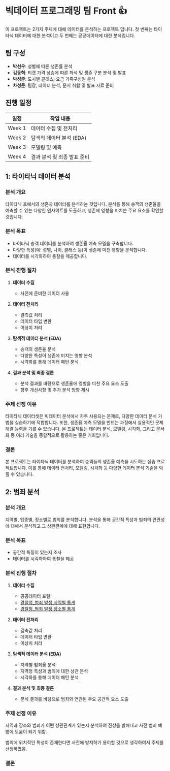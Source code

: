 # 빅데이터 프로그래밍 팀 Front 👍
이 프로젝트는 2가지 주제에 대해 데이터를 분석하는 프로젝트 입니다. 
첫 번째는 타이타닉 데이터에 대한 분석이고 두 번째는 공공데이터에 대한 분석입니다. 

## 팀 구성
- **박선우**: 성별에 따른 생존률 분석
- **김동혁**: 티켓 가격 상승에 따른 좌석 및 생존 구분 분석 및 발표
- **박성준**: 도시별 클래스, 요금 가족구성원 분석
- **차성준**: 팀장, 데이터 분석, 문서 취합 및 발표 자료 준비

## 진행 일정
| 일정 | 작업 내용 |
|------|-----------|
| Week 1 | 데이터 수집 및 전처리 |
| Week 2 | 탐색적 데이터 분석 (EDA) |
| Week 3 | 모델링 및 예측 |
| Week 4 | 결과 분석 및 최종 발표 준비 |


## 1: 타이타닉 데이터 분석 

### 분석 개요
타이타닉 호에서의 생존자 데이터를 분석하는 것입니다. 분석을 통해 승객의 생존율을 예측할 수 있는 다양한 인사이트를 도출하고, 생존에 영향을 미치는 주요 요소를 확인할 것입니다.

### 분석 목표
- 타이타닉 승객 데이터를 분석하여 생존율 예측 모델을 구축합니다.
- 다양한 특성(예: 성별, 나이, 클래스 등)이 생존에 미친 영향을 분석합니다.
- 데이터를 시각화하여 통찰을 제공합니다.

### 분석 진행 절차 
1. **데이터 수집**  
   - 사전에 준비한 데이터 사용
     
2. **데이터 전처리**  
   - 결측값 처리
   - 데이터 타입 변환
   - 이상치 처리
     
3. **탐색적 데이터 분석 (EDA)**  
   - 승객의 생존율 분석
   - 다양한 특성이 생존에 미치는 영향 분석
   - 시각화를 통해 데이터 패턴 분석

4. **결과 분석 및 최종 결론**  
   - 분석 결과를 바탕으로 생존율에 영향을 미친 주요 요소 도출
   - 향후 개선사항 및 추가 분석 방향 제시


### 주제 선정 이유
타이타닉 데이터셋은 빅데이터 분석에서 자주 사용되는 문제로, 다양한 데이터 분석 기법을 실습하기에 적합합니다. 또한, 생존율 예측 모델을 만드는 과정에서 실용적인 문제 해결 능력을 기를 수 있습니다. 본 프로젝트는 데이터 분석, 모델링, 시각화, 그리고 문서화 등 여러 기술을 종합적으로 활용하는 좋은 기회입니다.

### 결론
본 프로젝트는 타이타닉 데이터를 분석하여 승객들의 생존율 예측을 시도하는 실습 프로젝트입니다. 이를 통해 데이터 전처리, 모델링, 시각화 등 다양한 데이터 분석 기술을 익힐 수 있습니다.

## 2: 범죄 분석

### 분석 개요
지역별, 업종별, 장소별로 범죄를 분석합니다. 분석을 통해 공간적 특성과 범죄의 연관성에 대해서 분석하고 그 상관관계에 대해 표현합니다. 

### 분석 목표
- 공간적 특징이 있는지 조사 
- 데이터를 시각화하여 통찰을 제공

### 분석 진행 절차 
1. **데이터 수집**  
   - 공공데이터 포털:
   - [경찰청_범죄 발생 지역별 통계](https://www.data.go.kr/data/3074462/fileData.do#/layer_data_infomation)
   - [경찰청_범죄 발생 장소별 통계](https://www.data.go.kr/data/3074463/fileData.do#/layer_data_infomation)
     
     
2. **데이터 전처리**  
   - 결측값 처리
   - 데이터 타입 변환
   - 이상치 처리
     
3. **탐색적 데이터 분석 (EDA)**  

   - 지역별 범죄율 분석
   - 지역정 특성과 범죄에 대한 상관 분석
   - 시각화를 통해 데이터 패턴 분석

4. **결과 분석 및 최종 결론**
   - 분석 결과를 바탕으로 범죄와 연관된 주요 공간적 요소 도출


### 주제 선정 이유
지역과 장소와 범죄가 어떤 상관관계가 있는지 분석하여 진상을 밝해내고 사전 범죄 예방에 도움이 되기 위함. 

범죄에 위치적인 특성이 존재한다면 사전에 방지하기 용이할 것으로 생각하여서 주제를 선정하였음. 

### 결론

